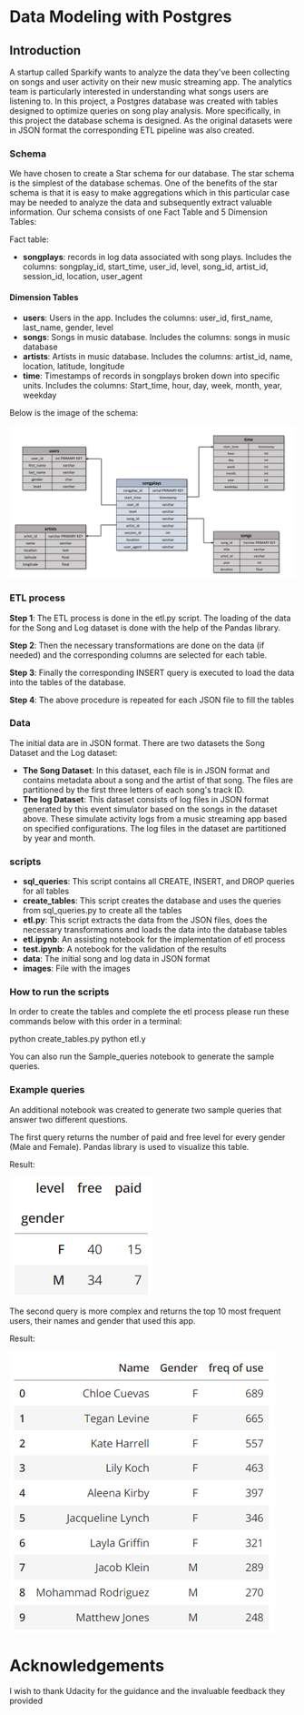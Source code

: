 # Data Modeling with Postgres
## Introduction
A startup called Sparkify wants to analyze the data they've been collecting on songs and user activity on their new music streaming app. The analytics team is particularly interested in understanding what songs users are listening to. In this project, a Postgres database was created with tables designed to optimize queries on song play analysis. More specifically, in this project the database schema is designed. As the original datasets were in JSON format the corresponding ETL pipeline was also created. 

### Schema 
We have chosen to create a Star schema for our database. The star schema is the simplest of the database schemas. One of the benefits of the star schema is that it is easy to make aggregations which in this particular case may be needed to analyze the data and subsequently extract valuable information. 
Our schema consists of one Fact Table and 5 Dimension Tables:

Fact table: 
- **songplays**: records in log data associated with song plays. Includes the columns: songplay_id, start_time, user_id, level, song_id, artist_id, session_id, location, user_agent

#### Dimension Tables 

- **users**: Users in the app. Includes the columns: user_id, first_name, last_name, gender, level
- **songs**: Songs in music database. Includes the columns: songs in music database
- **artists**: Artists in music database. Includes the columns: artist_id, name, location, latitude, longitude
- **time**: Timestamps of records in songplays broken down into specific units. Includes the columns: Start_time, hour, day, week, month, year, weekday

Below is the image of the schema:

![Schema!](images/Schema.png)

### ETL process

**Step 1**: The ETL process is done in the etl.py script. The loading of the data for the Song and Log dataset is done with the help of the Pandas library. 

**Step 2**: Then the necessary transformations are done on the data (if needed) and the corresponding columns are selected for each table. 

**Step 3**: Finally the corresponding INSERT query is executed to load the data into the tables of the database. 

**Step 4**: The above procedure is repeated for each JSON file to fill the tables

### Data

The initial data are in JSON format. There are two datasets the Song Dataset and the Log dataset:

- **The Song Dataset**: In this dataset, each file is in JSON format and contains metadata about a song and the artist of that song. The files are partitioned by the first three letters of each song's track ID.
- **The log Dataset**: This dataset consists of log files in JSON format generated by this event simulator based on the songs in the dataset above. These simulate activity logs from a music streaming app based on specified configurations. The log files in the dataset are partitioned by year and month.

### scripts

- **sql_queries**: This script contains all CREATE, INSERT, and DROP queries for all tables
- **create_tables**: This script creates the database and uses the queries from sql_queries.py to create all the tables
- **etl.py**: This script extracts the data from the JSON files, does the necessary transformations and loads the data into the database tables
- **etl.ipynb**: An assisting notebook for the implementation of etl process
- **test.ipynb**: A notebook for the validation of the results
- **data**: The initial song and log data in JSON format
- **images**: File with the images

### How to run the scripts

In order to create the tables and complete the etl process please run these commands below with this order in a terminal:

python create_tables.py
python etl.y

You can also run the Sample_queries notebook to generate the sample queries.

### Example queries
Αn additional notebook was created to generate two sample queries that answer two different questions.

The first query returns the number of paid and free level for every gender (Male and Female). Pandas library is used to visualize this table.

Result:

![query1](images/query1.png)

The second query is more complex and returns the top 10 most frequent users, their names and gender that used this app.

Result: 

![query2](images/query2.png)

# Acknowledgements
I wish to thank Udacity for the guidance and the invaluable feedback they provided
